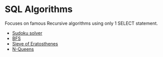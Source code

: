 # SQL Algorithms

Focuses on famous Recursive algorithms using only 1 SELECT statement.

* [Sudoku solver](Sudoku)
* [BFS](BFS)
* [Sieve of Eratosthenes](Sieve)
* [N-Queens](N-Queens)